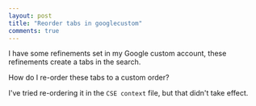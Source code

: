 ```yaml
---
layout: post
title: "Reorder tabs in googlecustom"
comments: true
---
```


I have some refinements set in my Google custom account, these refinements create a tabs in the search.

How do I re-order these tabs to a custom order?

I've tried re-ordering it in the `CSE context` file, but that didn't take effect.